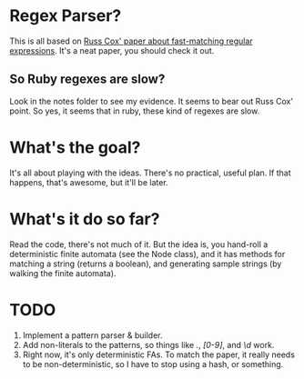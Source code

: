 # Regex Parser?

This is all based on [Russ Cox' paper about fast-matching regular
expressions](http://swtch.com/~rsc/regexp/regexp1.html). It's a neat
paper, you should check it out.

## So Ruby regexes are slow?

Look in the notes folder to see my evidence. It seems to bear out Russ
Cox' point. So yes, it seems that in ruby, these kind of regexes are
slow.

# What's the goal?

It's all about playing with the ideas. There's no practical, useful
plan. If that happens, that's awesome, but it'll be later.

# What's it do so far?

Read the code, there's not much of it. But the idea is, you hand-roll
a deterministic finite automata (see the Node class), and it has
methods for matching a string (returns a boolean), and generating
sample strings (by walking the finite automata).

# TODO

1. Implement a pattern parser & builder.
1. Add non-literals to the patterns, so things like *.*, *[0-9]*, and *\d* work.
1. Right now, it's only deterministic FAs. To match the paper, it
   really needs to be non-deterministic, so I have to stop using a hash,
   or something.